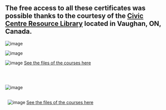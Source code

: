 ## The free access to all these certificates was possible thanks to the courtesy of the [**Civic Centre Resource Library**](https://www.vaughanpl.info/databases/view/LinkedIn_Learning) located in Vaughan, ON, Canada.

![image](https://github.com/GBlanch/Portfolio/assets/136500426/6a05d75c-0986-425d-8d1e-f3a62f7624b5)

![image](https://github.com/GBlanch/Portfolio/assets/136500426/281da639-d188-485a-af62-1fbb78dd8773)

![image](https://github.com/GBlanch/Portfolio/assets/136500426/4170195c-e572-417b-9f1d-0b24224cb50e)
[See the files of the courses here](https://github.com/GBlanch/Portfolio/tree/main/0.Files/1.Certificates/2.LinkedIn~Microsoft/0.course_files/0.Essentials%20in%20DA)

&nbsp;    
&nbsp;

![image](https://github.com/GBlanch/Portfolio/assets/136500426/8549fa1a-2ddb-4ba2-bb54-805f826053ac)

&nbsp;    
&nbsp;
![image](https://github.com/GBlanch/Portfolio/assets/136500426/7da29f32-ea56-46c0-a545-a2fc28c3343f)
[See the files of the courses here](https://github.com/GBlanch/Portfolio/tree/main/0.Files/1.Certificates/2.LinkedIn~Microsoft/0.course_files/1.Master%20MExcel)




